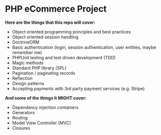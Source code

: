 # PHP eCommerce Project

**Here are the things that this repo will cover:**

- Object oriented programming principles and best practices
- Object oriented session handling
- DoctrineORM
- Basic authentication (login, session authentication, user entities, maybe remember me)
- PHPUnit testing and test driven development (TDD)
- Magic methods
- Standard PHP library (SPL)
- Pagination / paginating records
- Reflection
- Design patterns
- Accepting payments with 3rd party payment services (e.g. Stripe)

**And some of the things it MIGHT cover:**

- Dependency injection containers
- Generators
- Routing
- Model View Controller (MVC)
- Closures
